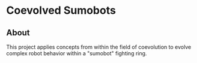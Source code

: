 # Coevolved Sumobots

## About
This project applies concepts from within the field of coevolution to evolve complex robot behavior within a "sumobot" fighting ring.
